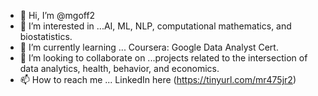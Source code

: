 - 👋 Hi, I’m @mgoff2
- 👀 I’m interested in ...AI, ML, NLP, computational mathematics, and biostatistics.
- 🌱 I’m currently learning ... Coursera: Google Data Analyst Cert.
- 💞️ I’m looking to collaborate on ...projects related to the intersection of data analytics, health, behavior, and economics. 
- 📫 How to reach me ... LinkedIn here (https://tinyurl.com/mr475jr2)

<!---
mgoff2/mgoff2 is a ✨ special ✨ repository because its `README.md` (this file) appears on your GitHub profile.
You can click the Preview link to take a look at your changes.
--->
